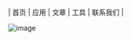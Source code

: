 | 首页 | 应用 | 文章 | 工具 | 联系我们 |

![image](https://xhfs2.oss-cn-hangzhou.aliyuncs.com/CA102001/089c3199777849e4bd5d522a5e93ea70.png)
